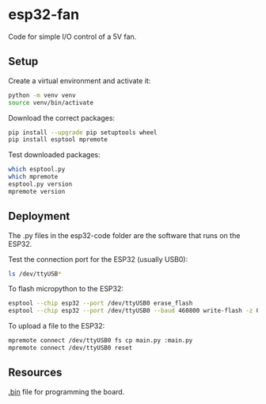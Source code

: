 # esp32-fan
Code for simple I/O control of a 5V fan.

## Setup

Create a virtual environment and activate it:

```bash
python -m venv venv
source venv/bin/activate
```

Download the correct packages:

```bash
pip install --upgrade pip setuptools wheel
pip install esptool mpremote
```

Test downloaded packages:
```bash
which esptool.py
which mpremote
esptool.py version
mpremote version
```

## Deployment

The .py files in the esp32-code folder are the software that runs on the ESP32.

Test the connection port for the ESP32 (usually USB0):
```bash
ls /dev/ttyUSB*
```

To flash micropython to the ESP32:

```bash
esptool --chip esp32 --port /dev/ttyUSB0 erase_flash
esptool --chip esp32 --port /dev/ttyUSB0 --baud 460800 write-flash -z 0x1000 ./ESP32_GENERIC-20250911-v1.26.1.bin
```

To upload a file to the ESP32: 
```bash
mpremote connect /dev/ttyUSB0 fs cp main.py :main.py
mpremote connect /dev/ttyUSB0 reset
```

## Resources

[.bin](https://micropython.org/download/ESP32_GENERIC/) file for programming the board.
